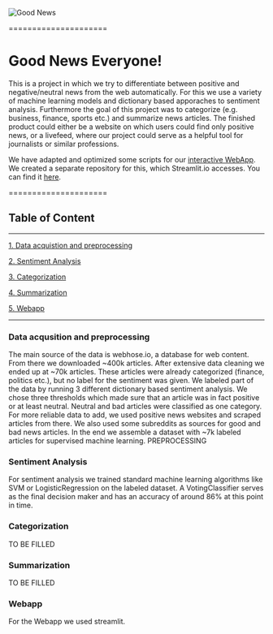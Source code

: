 ![Good News](https://motionandmomentum.files.wordpress.com/2017/10/5181a5b8-6e3d-466f-9cea-8f900375fd42-720-000000640b9c2bac.gif)

=====================
# Good News Everyone!

This is a project in which we try to differentiate between positive and negative/neutral news from the web automatically.
For this we use a variety of machine learning models and dictionary based apporaches to sentiment analysis. 
Furthermore the goal of this project was to categorize (e.g. business, finance, sports etc.) and summarize news articles.
The finished product could either be a website on which users could find only positive news, or a livefeed, where our project could serve as a helpful tool for journalists or similar professions.

We have adapted and optimized some scripts for our [interactive WebApp](https://share.streamlit.io/svenrr/gne-webapp-streamlit/main/summary.py). We created a separate repository for this, which Streamlit.io accesses. You can find it [here](https://github.com/svenrr/GNE-webapp-streamlit).

=====================

## Table of Content
---------------------

[1. Data acquistion and preprocessing](#data-acqusition-and-preprocessing)

[2. Sentiment Analysis](#sentiment-analysis)

[3. Categorization](#categorization)

[4. Summarization](#summarization)

[5. Webapp](#webapp)

---------------------


### Data acqusition and preprocessing

The main source of the data is webhose.io, a database for web content. From there we downloaded ~400k articles. After extensive data cleaning we ended up at ~70k articles. 
These articles were already categorized (finance, politics etc.), but no label for the sentiment was given. We labeled part of the data by running 3 different dictionary based sentiment analysis. We chose three thresholds which made sure that an article was in fact positive or at least neutral. Neutral and bad articles were classified as one category.
For more reliable data to add, we used positive news websites and scraped articles from there. We also used some subreddits as sources for good and bad news articles. In the end we assemble a dataset with ~7k labeled articles for supervised machine learning.
PREPROCESSING

### Sentiment Analysis

For sentiment analysis we trained standard machine learning algorithms like SVM or LogisticRegression on the labeled dataset.
A VotingClassifier serves as the final decision maker and has an accuracy of around 86% at this point in time.

### Categorization

TO BE FILLED

### Summarization

TO BE FILLED

### Webapp

For the Webapp we used streamlit.
